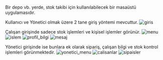 Bir depo vb. yerde, stok takibi için kullanılabilecek bir masaüstü uygulamasıdır.

Kullanıcı ve Yönetici olmak üzere 2 tane giriş yöntemi mevcuttur.
![giris](https://user-images.githubusercontent.com/32410197/219417291-86245417-642e-4d85-86fa-0c48855b41d5.png)

Çalışan girişinde sadece stok işlemleri ve kişisel işlemler görünür.
![menu](https://user-images.githubusercontent.com/32410197/219417331-b7421565-ee1e-4155-af52-74902d73f0f3.png)
![islem](https://user-images.githubusercontent.com/32410197/219417344-ebbdda21-9c79-403e-913c-335eb08c7496.png)
![profil_bilgi](https://user-images.githubusercontent.com/32410197/219417416-8db2764a-1a49-4df5-a235-31403f9ba3e4.png)
![mesaj](https://user-images.githubusercontent.com/32410197/219417428-baa1b6b3-4296-4c4f-8ba1-00096a965141.png)

Yönetici girişinde ise bunlara ek olarak sipariş, çalışan bilgi ve stok kontrol işlemleri görünmektedir.
![yonetici_menu](https://user-images.githubusercontent.com/32410197/219417745-02ceda71-4134-483f-ab6d-1a794286167a.png)
![calisanlar](https://user-images.githubusercontent.com/32410197/219417752-4b12b440-7379-482b-a0eb-6e962794d040.png)
![sipaisler](https://user-images.githubusercontent.com/32410197/219417771-4aab6eb2-f6b2-45b9-baf1-ce66827a0c84.png)
